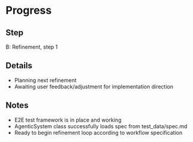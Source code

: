# Progress

## Step
B: Refinement, step 1

## Details
- Planning next refinement
- Awaiting user feedback/adjustment for implementation direction

## Notes
- E2E test framework is in place and working
- AgenticSystem class successfully loads spec from test_data/spec.md
- Ready to begin refinement loop according to workflow specification
